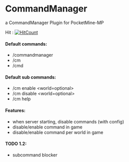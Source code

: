 # CommandManager
a CommandManager Plugin for PocketMine-MP

Hit : [![HitCount](http://hits.dwyl.io/Eren5960/CommandManager.svg)](http://hits.dwyl.io/Eren5960/CommandManager)

#### Default commands:
- /commandmanager
- /cm
- /cmd

#### Default sub commands:
- /cm enable <commandname> <world=optional>
- /cm disable <commandname> <world=optional>
- /cm help

#### Features:
- when server starting, disable commands (with config)
- disable/enable command in game 
- disable/enable command per world in game

#### TODO 1.2:
- subcommand blocker